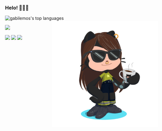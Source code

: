 ### Helo! 🙋🏻‍♀️

<img src="https://github-readme-stats.vercel.app/api/top-langs/?username=gabilemos&layout=compact&show_icons=true&theme=radical" alt="gabilemos's top languages" /><img src="https://github.com/gabilemos/gabilemos/blob/main/octogabi.png?raw=true" alt="octojeh" width="350" align="right" style="float:right"/> 

<img src="https://github-readme-stats.vercel.app/api?username=gabilemos&theme=radical" width="350"/> 

[<img src="https://img.shields.io/badge/linkedin-%230077B5.svg?&style=for-the-badge&logo=linkedin&logoColor=white" />](https://www.linkedin.com/in/COLOCARAQUI/) [<img src = "https://img.shields.io/badge/instagram-%23E4405F.svg?&style=for-the-badge&logo=instagram&logoColor=white">](https://www.instagram.com/gabi_89/) [<img src = "https://img.shields.io/badge/facebook-%231877F2.svg?&style=for-the-badge&logo=facebook&logoColor=white">](https://www.facebook.com/GabiLimao/)
